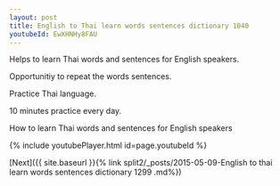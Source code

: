 ```yaml
---
layout: post
title: English to Thai learn words sentences dictionary 1040 
youtubeId: EwXHNHy8FAU
---
```

 
 
Helps to learn Thai words and sentences for English speakers.

Opportunitiy to repeat the words sentences. 

Practice Thai language. 
 
10 minutes practice every day. 
 
How to learn Thai words and sentences for English speakers 
 
{% include youtubePlayer.html id=page.youtubeId %}
 
 
[Next]({{ site.baseurl }}{% link  split2/_posts/2015-05-09-English to thai learn words sentences dictionary 1299 .md%})
 
